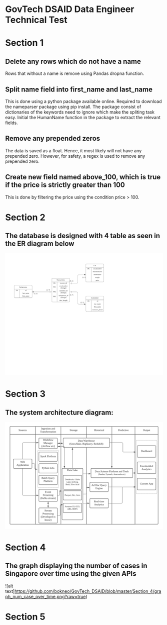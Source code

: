 # GovTech DSAID Data Engineer Technical Test

# Section 1

## Delete any rows which do not have a name
 <p>
Rows that without a name is remove using Pandas dropna function.
</p>

## Split name field into first_name and last_name

<p>
This is done using a python package available online. Required to download the nameparser package using pip install. The package consist of dictionaries of the keywords need to ignore which make the spliting task easy. Initial the HumanName function in the package to extract the relevant fields.
</p>

## Remove any prepended zeros

<p>
The data is saved as a float. Hence, it most likely will not have any prepended zero. However, for safety, a regex is used to remove any prepended zero.
</p>

## Create new field named above_100, which is true if the price is strictly greater than 100

<p>
This is done by filtering the price using the condition price > 100.
</p>

# Section 2

## The database is designed with 4 table as seen in the ER diagram below

![alt text](https://github.com/bokneo/GovTech_DSAID/blob/master/Section_2/ER%20Diagram.png?raw=true)

# Section 3

## The system architecture diagram:

![alt text](https://github.com/bokneo/GovTech_DSAID/blob/master/Section_3/System%20Design.png?raw=true)

# Section 4

## The graph displaying the number of cases in Singapore over time using the given APIs

![alt text]https://github.com/bokneo/GovTech_DSAID/blob/master/Section_4/graph_num_case_over_time.png?raw=true)

# Section 5